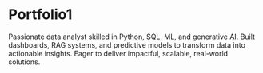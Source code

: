 # Portfolio1
Passionate data analyst skilled in Python, SQL, ML, and generative AI. Built dashboards, RAG systems, and predictive models to transform data into actionable insights. Eager to deliver impactful, scalable, real-world solutions.
